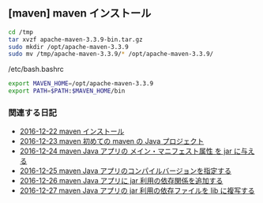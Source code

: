 ## [maven] maven インストール


```sh
cd /tmp
tar xvzf apache-maven-3.3.9-bin.tar.gz 
sudo mkdir /opt/apache-maven-3.3.9
sudo mv /tmp/apache-maven-3.3.9/* /opt/apache-maven-3.3.9/
```


/etc/bash.bashrc 

```sh
export MAVEN_HOME=/opt/apache-maven-3.3.9
export PATH=$PATH:$MAVEN_HOME/bin
```



### 関連する日記


* [2016-12-22 maven インストール](https://igapyon.github.io/diary/2016/ig161222.html)
* [2016-12-23 maven 初めての maven の Java プロジェクト](https://igapyon.github.io/diary/2016/ig161223.html)
* [2016-12-24 maven Java アプリの メイン・マニフェスト属性 を jar に与える](https://igapyon.github.io/diary/2016/ig161224.html)
* [2016-12-25 maven Java アプリのコンパイルバージョンを指定する](https://igapyon.github.io/diary/2016/ig161225.html)
* [2016-12-26 maven Java アプリに jar 利用の依存関係を追加する](https://igapyon.github.io/diary/2016/ig161226.html)
* [2016-12-27 maven Java アプリの jar 利用の依存ファイルを lib に複写する](https://igapyon.github.io/diary/2016/ig161227.html)


